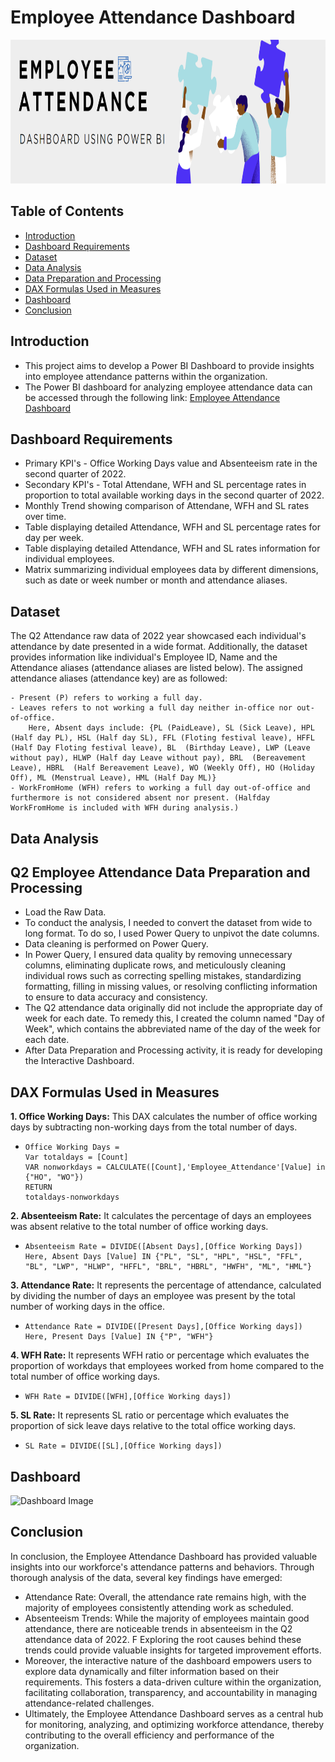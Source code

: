 # Employee Attendance Dashboard

<img src="https://github.com/RadhikaDeshpande1010/Power-BI-Employee-Attendance-Dashboard/blob/main/Images/Background.png" height="230" width="1200">

## Table of Contents
* [Introduction](#Introduction)
* [Dashboard Requirements](#Dashboard-Requirements)
* [Dataset](#Dataset)
* [Data Analysis](#Data-Analysis)
* [Data Preparation and Processing](#Q2-Employee-Attendance-Data-Preparation-and-Processing)
* [DAX Formulas Used in Measures](#DAX-Formulas-Used-in-Measures)
* [Dashboard](#Dashboard)
* [Conclusion](#Conclusion)
  
## Introduction
* This project aims to develop a Power BI Dashboard to provide insights into employee attendance patterns within the organization.
* The Power BI dashboard for analyzing employee attendance data can be accessed through the following link: [Employee Attendance Dashboard](https://github.com/RadhikaDeshpande1010/Power-BI-Employee-Attendance-Dashboard/blob/main/SRC/Attendance_Report.pbix)

## Dashboard Requirements
* Primary KPI's - Office Working Days value and Absenteeism rate in the second quarter of 2022.
* Secondary KPI's - Total Attendane, WFH and SL percentage rates in proportion to total available working days in the second quarter of 2022.
* Monthly Trend showing comparison of Attendane, WFH and SL rates over time.
* Table displaying detailed Attendance, WFH and SL percentage rates for day per week.
* Table displaying detailed Attendance, WFH and SL rates information for individual employees.
* Matrix summarizing individual employees data by different dimensions, such as date or week number or month and attendance aliases.

## Dataset
The Q2 Attendance raw data of 2022 year showcased each individual's attendance by date presented in a wide format. Additionally, the dataset provides information like individual's Employee ID, Name and the Attendance aliases (attendance aliases are listed below).
The assigned attendance aliases (attendance key) are as followed:

```
- Present (P) refers to working a full day.
- Leaves refers to not working a full day neither in-office nor out-of-office.
    Here, Absent days include: {PL (PaidLeave), SL (Sick Leave), HPL (Half day PL), HSL (Half day SL), FFL (Floting festival leave), HFFL (Half Day Floting festival leave), BL  (Birthday Leave), LWP (Leave without pay), HLWP (Half day Leave without pay), BRL  (Bereavement Leave), HBRL  (Half Bereavement Leave), WO (Weekly Off), HO (Holiday Off), ML (Menstrual Leave), HML (Half Day ML)}
- WorkFromHome (WFH) refers to working a full day out-of-office and furthermore is not considered absent nor present. (Halfday WorkFromHome is included with WFH during analysis.)
```

## Data Analysis

## Q2 Employee Attendance Data Preparation and Processing 
* Load the Raw Data.
* To conduct the analysis, I needed to convert the dataset from wide to long format. To do so, I used Power Query to unpivot the date columns.
* Data cleaning is performed on Power Query.
* In Power Query, I ensured data quality by removing unnecessary columns, eliminating duplicate rows, and meticulously cleaning individual rows such as correcting spelling mistakes, standardizing formatting, filling in missing values, or resolving conflicting information to ensure to data accuracy and consistency.
* The Q2 attendance data originally did not include the appropriate day of week for each date. To remedy this, I created the column named "Day of Week", which contains the abbreviated  name of the day of the week for each date.
* After Data Preparation and Processing activity, it is ready for developing the Interactive Dashboard.
  
## DAX Formulas Used in Measures

**1. Office Working Days:** This DAX calculates the number of office working days by subtracting non-working days from the total number of days.
* ```
  Office Working Days =
  Var totaldays = [Count]
  VAR nonworkdays = CALCULATE([Count],'Employee_Attendance'[Value] in {"HO", "WO"})
  RETURN
  totaldays-nonworkdays
  ```

**2. Absenteeism  Rate:**  It calculates the percentage of days an employees was absent relative to the total number of office working days.
 * ```
   Absenteeism Rate = DIVIDE([Absent Days],[Office Working Days])
   Here, Absent Days [Value] IN {"PL", "SL", "HPL", "HSL", "FFL", "BL", "LWP", "HLWP", "HFFL", "BRL", "HBRL", "HWFH", "ML", "HML"}
   ```
   
 **3. Attendance Rate:** It represents the percentage of attendance, calculated by dividing the number of days an employee was present by the total number of working days in the office.
 * ```
   Attendance Rate = DIVIDE([Present Days],[Office Working days])
   Here, Present Days [Value] IN {"P", "WFH"}
   ```

 **4. WFH Rate:** It represents WFH ratio or percentage which evaluates the proportion of workdays that employees worked from home compared to the total number of office working days.
 * ```
   WFH Rate = DIVIDE([WFH],[Office Working days])
   ```

 **5. SL Rate:** It represents SL ratio or percentage which evaluates the proportion of sick leave days relative to the total office working days.
 * ```
   SL Rate = DIVIDE([SL],[Office Working days])
   ```

## Dashboard

![Dashboard Image](https://github.com/RadhikaDeshpande1010/Power-BI-Employee-Attendance-Dashboard/blob/main/SRC/Attendance%20Dashboard.png "Attendance Dashboard")

## Conclusion
In conclusion, the Employee Attendance Dashboard has provided valuable insights into our workforce's attendance patterns and behaviors. Through thorough analysis of the data, several key findings have emerged:
* Attendance Rate: Overall, the attendance rate remains high, with the majority of employees consistently attending work as scheduled.
* Absenteeism Trends: While the majority of employees maintain good attendance, there are noticeable trends in absenteeism in the Q2 attendance data of 2022. F Exploring the root causes behind these trends could provide valuable insights for targeted improvement efforts.
* Moreover, the interactive nature of the dashboard empowers users to explore data dynamically and filter information based on their requirements. This fosters a data-driven culture within the organization, facilitating collaboration, transparency, and accountability in managing attendance-related challenges.
* Ultimately, the Employee Attendance Dashboard serves as a central hub for monitoring, analyzing, and optimizing workforce attendance, thereby contributing to the overall efficiency and performance of the organization.
